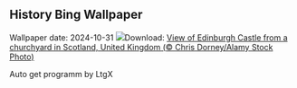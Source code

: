## History Bing Wallpaper
Wallpaper date: 2024-10-31
![](https://www.bing.com/th?id=OHR.HauntedEdinburgh_EN-CA6524249488_UHD.jpg&w=1000)Download: [View of Edinburgh Castle from a churchyard in Scotland, United Kingdom (© Chris Dorney/Alamy Stock Photo)](https://www.bing.com/th?id=OHR.HauntedEdinburgh_EN-CA6524249488_UHD.jpg)

Auto get programm by LtgX
